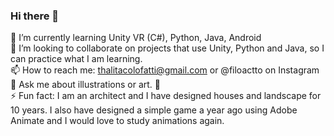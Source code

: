 ### Hi there 👋

🌱 I’m currently learning Unity VR (C#), Python, Java, Android </br>
👯 I’m looking to collaborate on projects that use Unity, Python and Java, so I can practice what I am learning.</br>
📫 How to reach me: thalitacolofatti@gmail.com or @filoactto on Instagram</br>
💬 Ask me about illustrations or art. 🥰</br>
⚡ Fun fact: I am an architect and I have designed houses and landscape for 10 years. I also have designed a simple game a year ago using Adobe Animate and I would love to study animations again.
<!--
**thalitacolofatti/thalitacolofatti** is a ✨ _special_ ✨ repository because its `README.md` (this file) appears on your GitHub profile.
